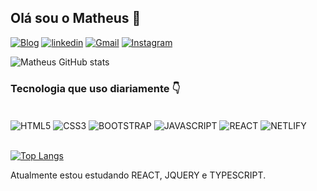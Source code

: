 ## Olá sou o Matheus 👋
[![Blog](https://img.shields.io/website?label=Matheusgama&style=for-the-badge&url=https://matheusgama.netlify.app/)](https://matheusgama.netlify.app/)
[![linkedin](https://img.shields.io/badge/LinkedIn-0077B5?style=for-the-badge&logo=linkedin&logoColor=white)](https://www.linkedin.com/in/matheus-g-21188b217/)
[![Gmail](https://img.shields.io/badge/Gmail-D14836?style=for-the-badge&logo=gmail&logoColor=white)](mailto:matheusmsg87@gmail.com)
[![Instagram](https://img.shields.io/badge/Instagram-E4405F?style=for-the-badge&logo=instagram&logoColor=white)](https://www.instagram.com/m7h3us/)

![Matheus GitHub stats](https://github-readme-stats.vercel.app/api?username=matthewsbecker&show_icons=true&theme=merko)

### Tecnologia que uso diariamente 👇

<div style="display: inline_block"><br/>
  <img align="center" alt="HTML5" src="https://img.shields.io/badge/HTML5-E34F26?style=for-the-badge&logo=html5&logoColor=white"/>
  <img align="center" alt="CSS3" src="https://img.shields.io/badge/CSS-239120?&style=for-the-badge&logo=css3&logoColor=white"/>
  <img align="center" alt="BOOTSTRAP" src="https://img.shields.io/badge/Bootstrap-563D7C?style=for-the-badge&logo=bootstrap&logoColor=white"/>
  <img align="center" alt="JAVASCRIPT" src="https://img.shields.io/badge/JavaScript-F7DF1E?style=for-the-badge&logo=javascript&logoColor=black"/>
  <img align="center" alt="REACT" src="https://img.shields.io/badge/React-20232A?style=for-the-badge&logo=react&logoColor=61DAFB"/>
  <img align="center" alt="NETLIFY" src="https://img.shields.io/badge/Netlify-00C7B7?style=for-the-badge&logo=netlify&logoColor=white"/>
</div><br/>

[![Top Langs](https://github-readme-stats.vercel.app/api/top-langs/?username=matthewsbecker&layout=compact)]()

Atualmente estou estudando REACT, JQUERY e TYPESCRIPT.
